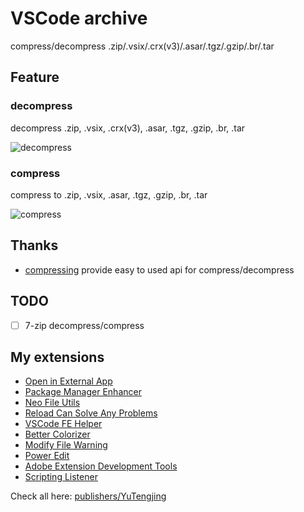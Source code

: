 # VSCode archive

compress/decompress .zip/.vsix/.crx(v3)/.asar/.tgz/.gzip/.br/.tar

## Feature

### decompress

decompress .zip, .vsix, .crx(v3), .asar, .tgz, .gzip, .br, .tar

![decompress](https://github.com/tjx666/vscode-archive/blob/main/assets/decompress.gif?raw=true)

### compress

compress to .zip, .vsix, .asar, .tgz, .gzip, .br, .tar

![compress](https://github.com/tjx666/vscode-archive/blob/main/assets/compress.png?raw=true)

## Thanks

- [compressing](https://github.com/node-modules/compressing) provide easy to used api for compress/decompress

## TODO

- [ ] 7-zip decompress/compress

## My extensions

- [Open in External App](https://github.com/tjx666/open-in-external-app)
- [Package Manager Enhancer](https://github.com/tjx666/package-manager-enhancer)
- [Neo File Utils](https://github.com/tjx666/vscode-neo-file-utils)
- [Reload Can Solve Any Problems](https://github.com/tjx666/reload-can-solve-any-problems)
- [VSCode FE Helper](https://github.com/tjx666/vscode-fe-helper)
- [Better Colorizer](https://github.com/tjx666/better-colorizer)
- [Modify File Warning](https://github.com/tjx666/modify-file-warning)
- [Power Edit](https://github.com/tjx666/power-edit)
- [Adobe Extension Development Tools](https://github.com/tjx666/vscode-adobe-extension-devtools)
- [Scripting Listener](https://github.com/tjx666/scripting-listener)

Check all here: [publishers/YuTengjing](https://marketplace.visualstudio.com/publishers/YuTengjing)
